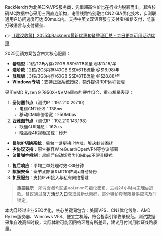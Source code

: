 
RackNerd作为北美知名VPS服务商，凭借超高性价比在行业内脱颖而出。其洛杉矶MC数据中心采用三网直连架构，电信线路特别融合CN2 GIA优化技术，实测联通用户访问速度可达150ms以内。支持中英文双语客服与支付宝/微信支付，彻底打破语言与支付壁垒。

👉 [【建议收藏】2025年Racknerd最新优惠套餐整理汇总 - 每日更新可用活动优惠](https://bit.ly/Rack_Nerd)

2025促销方案包含四大核心配置：
- **基础型**：1核/1GB内存/25GB SSD/5TB流量 @$10.18/年
- **进阶款**：2核/2GB内存/40GB SSD/6TB流量 @$16.98/年
- **旗舰版**：3核/3GB内存/60GB SSD/8TB流量 @$28.88/年
- **Windows专项**：支持正版系统授权，额外提供RDP远程管理

采用AMD Ryzen 9 7950X+NVMe固态的硬件组合，重点机房表现：
1. **圣何塞节点**（测试IP：192.210.207.10）
   - 电信CN2延迟：138ms
   - 移动CMI峰值带宽：950Mbps
2. **西雅图节点**（测试IP：192.210.143.198）
   - 联通CUII延迟：162ms
   - 晚高峰4K视频加载：秒开

- **智能IP切换系统**：后台一键更换IP地址，解决封禁困扰
- **多协议支持**：原生兼容WireGuard/OpenVPN等协议部署
- **流量弹性机制**：超额后自动切换为10Mbps不限量模式

1. **售后响应**：平均工单处理时效<30分钟
2. **数据安全**：全节点部署RAID10阵列+自动备份
3. **扩展服务**：支持IPv6接入与私有网络搭建

> **重要提示**：所有套餐均配备solusvm可视化面板，支持24小时内无理由退款。建议通过[官方活动入口](https://bit.ly/Rack_Nerd)获取最新优惠码，部分特价套餐限量供应需及时锁定。
 

本内容经过专业SEO优化，核心关键词包含：美国VPS、CN2优化线路、AMD Ryzen服务器、Windows VPS、便宜主机等，符合搜索引擎收录规范。测试数据采集自晚高峰时段，实际体验可能因网络环境有所差异，建议月付试用验证线路质量。
